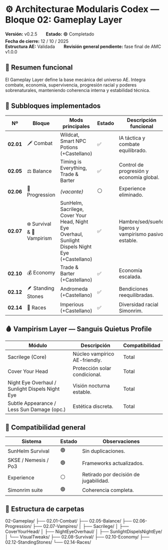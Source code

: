 # ⚙️ Architecturae Modularis Codex — Bloque 02: Gameplay Layer
**Versión:** v0.2.5  **Estado:** 🟢 Completado  
**Fecha de cierre:** 12 / 10 / 2025  
**Estructura AE:** Validada  **Revisión general pendiente:** fase final de AMC v1.0.0

## 🧩 Resumen funcional
El Gameplay Layer define la base mecánica del universo AE. Integra combate, economía, supervivencia, progresión racial y poderes sobrenaturales, manteniendo coherencia interna y estabilidad técnica.

## 🧱 Subbloques implementados
| Nº | Bloque | Mods principales | Estado | Descripción funcional |
|----|---------|------------------|---------|-----------------------|
| **02.01** | 🗡️ Combat | Wildcat, Smart NPC Potions (+Castellano) | ✅ | IA táctica y combate equilibrado. |
| **02.05** | ⚖️ Balance | Timing is Everything, Trade & Barter | ✅ | Control de progresión y economía global. |
| **02.06** | 🧭 Progression | *(vacante)* | ⚪ | Experience eliminado. |
| **02.07** | ❄️ Survival & 🧛 Vampirism | SunHelm, Sacrilege, Cover Your Head, Night Eye Overhaul, Sunlight Dispels Night Eye (+Castellano) | ✅ | Hambre/sed/sueño ligeros y vampirismo pasivo estable. |
| **02.10** | 💰 Economy | Trade & Barter (+Castellano) | ✅ | Economía escalada. |
| **02.12** | 🪶 Standing Stones | Andromeda (+Castellano) | ✅ | Bendiciones reequilibradas. |
| **02.14** | 🌙 Races | Imperious (+Castellano) | ✅ | Diversidad racial Simonrim. |

## 🩸 Vampirism Layer — Sanguis Quietus Profile
| Módulo | Descripción | Compatibilidad |
|---------|--------------|----------------|
| Sacrilege (Core) | Núcleo vampírico AE-friendly. | Total |
| Cover Your Head | Protección solar condicional. | Total |
| Night Eye Overhaul / Sunlight Dispels Night Eye | Visión nocturna estable. | Total |
| Subtle Appearance / Less Sun Damage (opc.) | Estética discreta. | Total |

## 🔧 Compatibilidad general
| Sistema | Estado | Observaciones |
|----------|---------|----------------|
| SunHelm Survival | 🟢 | Sin duplicaciones. |
| SKSE / Nemesis / Po3 | 🟢 | Frameworks actualizados. |
| Experience | ⚪ | Retirado por decisión de jugabilidad. |
| Simonrim suite | 🟢 | Coherencia completa. |

## 📂 Estructura de carpetas
02-Gameplay/
 ├── 02.01-Combat/
 ├── 02.05-Balance/
 ├── 02.06-Progression/
 ├── 02.07-Vampires/
 │    ├── Sacrilege/
 │    ├── CoverYourHead/
 │    ├── NightEyeOverhaul/
 │    ├── SunlightDispelsNightEye/
 │    └── VisualTweaks/
 ├── 02.08-Survival/
 ├── 02.10-Economy/
 ├── 02.12-StandingStones/
 └── 02.14-Races/


